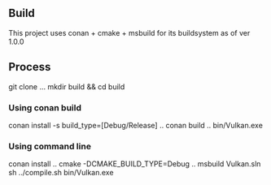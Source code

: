 ## Build
This project uses conan + cmake + msbuild for its buildsystem as of ver 1.0.0

## Process
git clone ...
mkdir build && cd build

### Using conan build
conan install -s build_type=[Debug/Release] ..
conan build ..
bin/Vulkan.exe

### Using command line
conan install ..
cmake -DCMAKE_BUILD_TYPE=Debug ..
msbuild Vulkan.sln
sh ../compile.sh
bin/Vulkan.exe